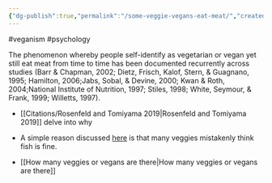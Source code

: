 ```yaml
---
{"dg-publish":true,"permalink":"/some-veggie-vegans-eat-meat/","created":"2023-11-23T17:06:03.000+00:00","updated":"2025-09-29T00:29:29.495+01:00"}
---
```


#veganism #psychology 

The phenomenon whereby people self-identify as vegetarian or vegan yet still eat meat from time to time has been documented recurrently across studies (Barr & Chapman, 2002; Dietz, Frisch, Kalof, Stern, & Guagnano, 1995; Hamilton, 2006;Jabs, Sobal, & Devine, 2000; Kwan & Roth, 2004;National Institute of Nutrition, 1997; Stiles, 1998; White, Seymour, & Frank, 1999; Willetts, 1997).

- [[Citations/Rosenfeld and Tomiyama 2019\|Rosenfeld and Tomiyama 2019]] delve into why
- A simple reason discussed [here](http://www.criticalanimal.com/2019/07/guest-post-response-to-claim-that-only.html) is that many veggies mistakenly think fish is fine.

- [[How many veggies or vegans are there\|How many veggies or vegans are there]]